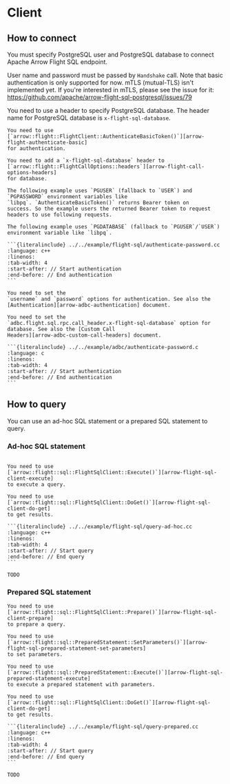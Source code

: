 <!--
  Licensed to the Apache Software Foundation (ASF) under one
  or more contributor license agreements.  See the NOTICE file
  distributed with this work for additional information
  regarding copyright ownership.  The ASF licenses this file
  to you under the Apache License, Version 2.0 (the
  "License"); you may not use this file except in compliance
  with the License.  You may obtain a copy of the License at

    http://www.apache.org/licenses/LICENSE-2.0

  Unless required by applicable law or agreed to in writing,
  software distributed under the License is distributed on an
  "AS IS" BASIS, WITHOUT WARRANTIES OR CONDITIONS OF ANY
  KIND, either express or implied.  See the License for the
  specific language governing permissions and limitations
  under the License.
-->

# Client

## How to connect

You must specify PostgreSQL user and PostgreSQL database to connect
Apache Arrow Flight SQL endpoint.

User name and password must be passed by `Handshake` call. Note that
basic authentication is only supported for now. mTLS (mutual-TLS)
isn't implemented yet. If you're interested in mTLS, please see the
issue for it:
https://github.com/apache/arrow-flight-sql-postgresql/issues/79

You need to use a header to specify PostgreSQL database. The header
name for PostgreSQL database is `x-flight-sql-database`.

````{tab} Apache Arrow Flight SQL C++ client
You need to use
[`arrow::flight::FlightClient::AuthenticateBasicToken()`][arrow-flight-authenticate-basic]
for authentication.

You need to add a `x-flight-sql-database` header to
[`arrow::flight::FlightCallOptions::headers`][arrow-flight-call-options-headers]
for database.

The following example uses `PGUSER` (fallback to `USER`) and
`PGPASSWORD` environment variables like
`libpq`. `AuthenticateBasicToken()` returns Bearer token on
success. So the example users the returned Bearer token to request
headers to use following requests.

The following example uses `PGDATABASE` (fallback to `PGUSER`/`USER`)
environment variable like `libpq`.

```{literalinclude} ../../example/flight-sql/authenticate-password.cc
:language: c++
:linenos:
:tab-width: 4
:start-after: // Start authentication
:end-before: // End authentication
```
````

````{tab} ADBC Flight SQL driver
You need to set the
`username` and `password` options for authentication. See also the
[Authentication][arrow-adbc-authentication] document.

You need to set the
`adbc.flight.sql.rpc.call_header.x-flight-sql-database` option for
database. See also the [Custom Call
Headers][arrow-adbc-custom-call-headers] document.

```{literalinclude} ../../example/adbc/authenticate-password.c
:language: c
:linenos:
:tab-width: 4
:start-after: // Start authentication
:end-before: // End authentication
```
````

## How to query

You can use an ad-hoc SQL statement or a prepared SQL statement to
query.

### Ad-hoc SQL statement

````{tab} Apache Arrow Flight SQL C++ client

You need to use
[`arrow::flight::sql::FlightSqlClient::Execute()`][arrow-flight-sql-client-execute]
to execute a query.

You need to use
[`arrow::flight::sql::FlightSqlClient::DoGet()`][arrow-flight-sql-client-do-get]
to get results.

```{literalinclude} ../../example/flight-sql/query-ad-hoc.cc
:language: c++
:linenos:
:tab-width: 4
:start-after: // Start query
:end-before: // End query
```
````

```{tab} ADBC Flight SQL driver
TODO
```

### Prepared SQL statement

````{tab} Apache Arrow Flight SQL C++ client
You need to use
[`arrow::flight::sql::FlightSqlClient::Prepare()`][arrow-flight-sql-client-prepare]
to prepare a query.

You need to use
[`arrow::flight::sql::PreparedStatement::SetParameters()`][arrow-flight-sql-prepared-statement-set-parameters]
to set parameters.

You need to use
[`arrow::flight::sql::PreparedStatement::Execute()`][arrow-flight-sql-prepared-statement-execute]
to execute a prepared statement with parameters.

You need to use
[`arrow::flight::sql::FlightSqlClient::DoGet()`][arrow-flight-sql-client-do-get]
to get results.

```{literalinclude} ../../example/flight-sql/query-prepared.cc
:language: c++
:linenos:
:tab-width: 4
:start-after: // Start query
:end-before: // End query
```
````

```{tab} ADBC Flight SQL driver
TODO
```

[arrow-adbc-authentication]: https://arrow.apache.org/adbc/current/driver/flight_sql.html#authentication
[arrow-adbc-custom-call-headers]: https://arrow.apache.org/adbc/current/driver/flight_sql.html#custom-call-headers
[arrow-flight-authenticate-basic]: https://arrow.apache.org/docs/cpp/api/flight.html#clients
[arrow-flight-call-options-headers]: https://arrow.apache.org/docs/cpp/api/flight.html#_CPPv4N5arrow6flight17FlightCallOptions7headersE
[arrow-flight-sql-client-do-get]: https://arrow.apache.org/docs/cpp/api/flightsql.html#_CPPv4N5arrow6flight3sql15FlightSqlClient5DoGetERK17FlightCallOptionsRK6Ticket
[arrow-flight-sql-client-execute]: https://arrow.apache.org/docs/cpp/api/flightsql.html#_CPPv4N5arrow6flight3sql15FlightSqlClient7ExecuteERK17FlightCallOptionsRKNSt6stringERK11Transaction
[arrow-flight-sql-client-prepare]: https://arrow.apache.org/docs/cpp/api/flightsql.html#_CPPv4N5arrow6flight3sql15FlightSqlClient7PrepareERK17FlightCallOptionsRKNSt6stringERK11Transaction
[arrow-flight-sql-prepared-statement-execute]: https://arrow.apache.org/docs/cpp/api/flightsql.html#_CPPv4N5arrow6flight3sql17PreparedStatement7ExecuteERK17FlightCallOptions
[arrow-flight-sql-prepared-statement-set-parameters]: https://arrow.apache.org/docs/cpp/api/flightsql.html#_CPPv4N5arrow6flight3sql17PreparedStatement13SetParametersENSt10shared_ptrI11RecordBatchEE
